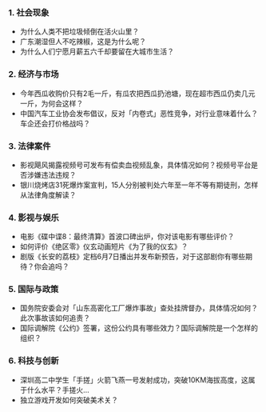 ### 1. **社会现象**
  - 为什么人类不把垃圾倾倒在活火山里？
  - 广东潮湿但人不吃辣椒，这是为什么呢？
  - 为什么人们宁愿月薪五六千却要留在大城市生活？

### 2. **经济与市场**
  - 今年西瓜收购价只有2毛一斤，有瓜农把西瓜扔池塘，现在超市西瓜仍卖几元一斤，为何会这样？
  - 中国汽车工业协会发布倡议，反对「内卷式」恶性竞争，对行业意味着什么？车企还会打价格战吗？

### 3. **法律案件**
  - 影视飓风揭露视频号可发布有偿卖血视频乱象，具体情况如何？视频号平台是否涉嫌违法违规？
  - 银川烧烤店31死爆炸案宣判，15人分别被判处六年至一年不等有期徒刑，怎样从法律角度解读？

### 4. **影视与娱乐**
  - 电影《碟中谍8：最终清算》首波口碑出炉，你对该电影有哪些评价？
  - 如何评价《绝区零》仪玄动画短片《为了我的仪玄》？
  - 剧版《长安的荔枝》定档6月7日播出并发布新预告，对于这部剧你有哪些期待？你会追吗？

### 5. **国际与政策**
  - 国务院安委会对「山东高密化工厂爆炸事故」查处挂牌督办，具体情况如何？此次事故该如何追责？
  - 国际调解院《公约》签署，这份公约具有哪些效力？国际调解院是一个怎样的组织？

### 6. **科技与创新**
  - 深圳高二中学生「手搓」火箭飞燕一号发射成功，突破10KM海拔高度，这属于什么水平？手搓火...
  - 独立游戏开发如何突破美术关？